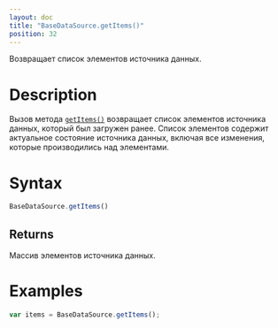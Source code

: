```yaml
---
layout: doc
title: "BaseDataSource.getItems()"
position: 32
---
```


Возвращает список элементов источника данных.

# Description

Вызов метода [`getItems()`](../BaseDataSource.getItems/) возвращает список элементов источника данных,
который был загружен ранее. Список элементов содержит актуальное состояние источника данных, включая
все изменения, которые производились над элементами.

# Syntax

```js
BaseDataSource.getItems()
```

## Returns

Массив элементов источника данных.

# Examples

```js
var items = BaseDataSource.getItems();
```
